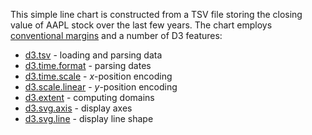 This simple line chart is constructed from a TSV file storing the closing value of AAPL stock over the last few years. The chart employs [conventional margins](http://bl.ocks.org/3019563) and a number of D3 features:

* [d3.tsv](https://github.com/mbostock/d3/wiki/CSV) - loading and parsing data
* [d3.time.format](https://github.com/mbostock/d3/wiki/Time-Formatting) - parsing dates
* [d3.time.scale](https://github.com/mbostock/d3/wiki/Time-Scales) - *x*-position encoding
* [d3.scale.linear](https://github.com/mbostock/d3/wiki/Quantitative-Scales) - *y*-position encoding
* [d3.extent](https://github.com/mbostock/d3/wiki/Arrays#wiki-d3_extent) - computing domains
* [d3.svg.axis](https://github.com/mbostock/d3/wiki/SVG-Axes) - display axes
* [d3.svg.line](https://github.com/mbostock/d3/wiki/SVG-Shapes#wiki-line) - display line shape